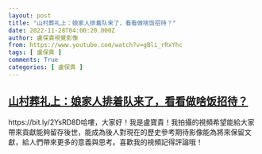 ```yaml
---
layout: post
title: "山村葬礼上：娘家人排着队来了，看看做啥饭招待？"
date: 2022-11-28T04:00:20.000Z
author: 盧保貴視覺影像
from: https://www.youtube.com/watch?v=gBli_rRxYhc
tags: [ 盧保貴 ]
comments: True
categories: [ 盧保貴 ]
---
```

<!--1669608020000-->
[山村葬礼上：娘家人排着队来了，看看做啥饭招待？](https://www.youtube.com/watch?v=gBli_rRxYhc)
------

<div>
https://bit.ly/2YsRD8D哈嘍，大家好！我是盧寶貴！我拍攝的視頻希望能給大家帶來貢獻能夠留存後世，能成為後人對現在的歷史參考期待影像能為將來保留文獻，給人們帶來更多的意義與思考。喜歡我的視頻記得評論哦！
</div>
